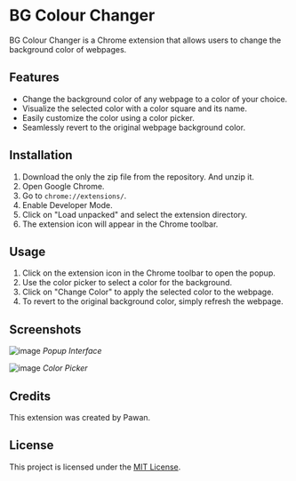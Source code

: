 # BG Colour Changer

BG Colour Changer is a Chrome extension that allows users to change the background color of webpages.

## Features

- Change the background color of any webpage to a color of your choice.
- Visualize the selected color with a color square and its name.
- Easily customize the color using a color picker.
- Seamlessly revert to the original webpage background color.

## Installation

1. Download the only the zip file from the repository. And unzip it.
2. Open Google Chrome.
3. Go to `chrome://extensions/`.
4. Enable Developer Mode.
5. Click on "Load unpacked" and select the extension directory.
6. The extension icon will appear in the Chrome toolbar.

## Usage

1. Click on the extension icon in the Chrome toolbar to open the popup.
2. Use the color picker to select a color for the background.
3. Click on "Change Color" to apply the selected color to the webpage.
4. To revert to the original background color, simply refresh the webpage.

## Screenshots

![image](https://github.com/Vikasitha444/Chnager-Chrome-Extension-/assets/79461283/6f48c5d5-0c36-40d0-ac0e-7f3ea72a3282)
*Popup Interface*

![image](https://github.com/Vikasitha444/Chnager-Chrome-Extension-/assets/79461283/0dfbad75-1d92-4bd7-972c-38648b8fe716)
*Color Picker*

## Credits

This extension was created by Pawan.

## License

This project is licensed under the [MIT License](LICENSE).
